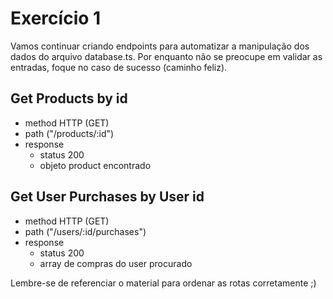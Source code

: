 # Exercício 1
Vamos continuar criando endpoints para automatizar a manipulação dos dados do arquivo database.ts.
Por enquanto não se preocupe em validar as entradas, foque no caso de sucesso (caminho feliz).

## Get Products by id
- method HTTP (GET)
- path ("/products/:id")
- response
    - status 200
    - objeto product encontrado

## Get User Purchases by User id
- method HTTP (GET)
- path ("/users/:id/purchases")
- response
    - status 200
    - array de compras do user procurado


Lembre-se de referenciar o material para ordenar as rotas corretamente ;)